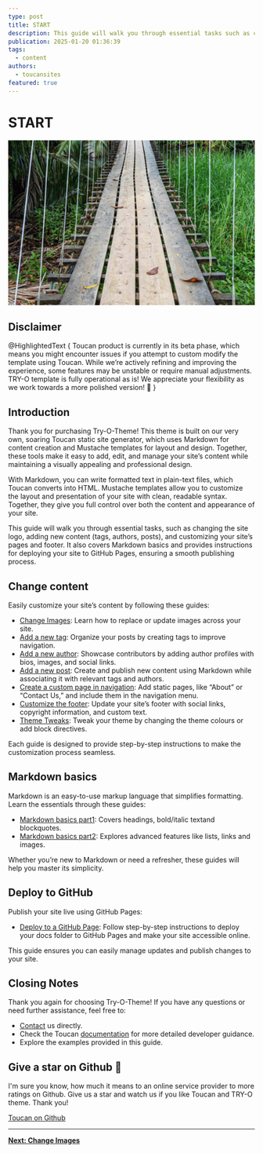 ```yaml
---
type: post
title: START
description: This guide will walk you through essential tasks such as changing the site logo, adding new content (tags, authors, posts), and customizing your site’s pages and footer
publication: 2025-01-20 01:36:39
tags:
  - content
authors:
  - toucansites
featured: true
---
```


# START

![Cover Image](./assets/cover.jpg)

## Disclaimer

@HighlightedText {
  Toucan product is currently in its beta phase, which means you might encounter issues if you attempt to custom modify the template using Toucan. While we’re actively refining and improving the experience, some features may be unstable or require manual adjustments. TRY-O template is fully operational as is! We appreciate your flexibility as we work towards a more polished version! 🚀
}

## Introduction

Thank you for purchasing Try-O-Theme! This theme is built on our very own, soaring Toucan static site generator, which uses Markdown for content creation and Mustache templates for layout and design. Together, these tools make it easy to add, edit, and manage your site’s content while maintaining a visually appealing and professional design.

With Markdown, you can write formatted text in plain-text files, which Toucan converts into HTML. Mustache templates allow you to customize the layout and presentation of your site with clean, readable syntax. Together, they give you full control over both the content and appearance of your site.

This guide will walk you through essential tasks, such as changing the site logo, adding new content (tags, authors, posts), and customizing your site’s pages and footer. It also covers Markdown basics and provides instructions for deploying your site to GitHub Pages, ensuring a smooth publishing process.

## Change content

Easily customize your site’s content by following these guides:

- [Change Images](/change-images/): Learn how to replace or update images across your site.  
- [Add a new tag](/new-tag): Organize your posts by creating tags to improve navigation.
- [Add a new author](/new-author): Showcase contributors by adding author profiles with bios, images, and social links.
- [Add a new post](/new-post): Create and publish new content using Markdown while associating it with relevant tags and authors.
- [Create a custom page in navigation](/new-navigation): Add static pages, like “About” or “Contact Us,” and include them in the navigation menu.
- [Customize the footer](/change-footer): Update your site’s footer with social links, copyright information, and custom text.
- [Theme Tweaks](/theme-tweaks): Tweak your theme by changing the theme colours or add block directives.

Each guide is designed to provide step-by-step instructions to make the customization process seamless.

## Markdown basics

Markdown is an easy-to-use markup language that simplifies formatting. Learn the essentials through these guides:

- [Markdown basics part1](/markdown-basic): Covers headings, bold/italic textand blockquotes.
- [Markdown basics part2](/markdown-basic2): Explores advanced features like lists, links and images.

Whether you’re new to Markdown or need a refresher, these guides will help you master its simplicity.

## Deploy to GitHub

Publish your site live using GitHub Pages:

- [Deploy to a GitHub Page](/github-deploy): Follow step-by-step instructions to deploy your docs folder to GitHub Pages and make your site accessible online.

This guide ensures you can easily manage updates and publish changes to your site.

## Closing Notes

Thank you again for choosing Try-O-Theme! If you have any questions or need further assistance, feel free to:

- [Contact](https://toucansites.com/contact/) us directly.
- Check the Toucan [documentation](https://toucansites.com/docs/) for more detailed developer guidance.
- Explore the examples provided in this guide.

## Give a star on Github 🙏
I'm sure you know, how much it means to an online service provider to more ratings on Github. Give us a star and watch us if you like Toucan and TRY-O theme. Thank you!

[Toucan on Github](https://github.com/toucansites/toucan)

---

**[Next: Change Images](/change-images/)**
